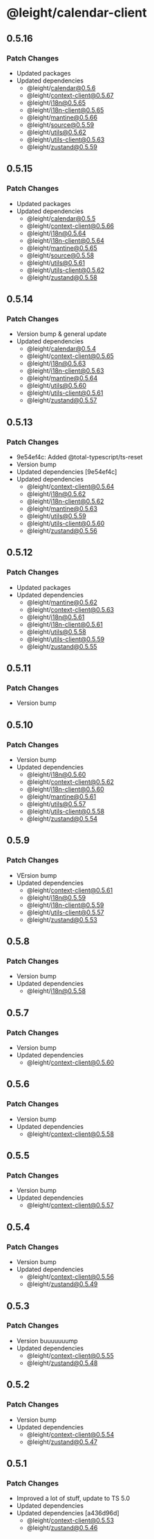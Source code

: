 # @leight/calendar-client

## 0.5.16

### Patch Changes

- Updated packages
- Updated dependencies
    - @leight/calendar@0.5.6
    - @leight/context-client@0.5.67
    - @leight/i18n@0.5.65
    - @leight/i18n-client@0.5.65
    - @leight/mantine@0.5.66
    - @leight/source@0.5.59
    - @leight/utils@0.5.62
    - @leight/utils-client@0.5.63
    - @leight/zustand@0.5.59

## 0.5.15

### Patch Changes

- Updated packages
- Updated dependencies
    - @leight/calendar@0.5.5
    - @leight/context-client@0.5.66
    - @leight/i18n@0.5.64
    - @leight/i18n-client@0.5.64
    - @leight/mantine@0.5.65
    - @leight/source@0.5.58
    - @leight/utils@0.5.61
    - @leight/utils-client@0.5.62
    - @leight/zustand@0.5.58

## 0.5.14

### Patch Changes

- Version bump & general update
- Updated dependencies
    - @leight/calendar@0.5.4
    - @leight/context-client@0.5.65
    - @leight/i18n@0.5.63
    - @leight/i18n-client@0.5.63
    - @leight/mantine@0.5.64
    - @leight/utils@0.5.60
    - @leight/utils-client@0.5.61
    - @leight/zustand@0.5.57

## 0.5.13

### Patch Changes

- 9e54ef4c: Added @total-typescript/ts-reset
- Version bump
- Updated dependencies [9e54ef4c]
- Updated dependencies
    - @leight/context-client@0.5.64
    - @leight/i18n@0.5.62
    - @leight/i18n-client@0.5.62
    - @leight/mantine@0.5.63
    - @leight/utils@0.5.59
    - @leight/utils-client@0.5.60
    - @leight/zustand@0.5.56

## 0.5.12

### Patch Changes

- Updated packages
- Updated dependencies
    - @leight/mantine@0.5.62
    - @leight/context-client@0.5.63
    - @leight/i18n@0.5.61
    - @leight/i18n-client@0.5.61
    - @leight/utils@0.5.58
    - @leight/utils-client@0.5.59
    - @leight/zustand@0.5.55

## 0.5.11

### Patch Changes

- Version bump

## 0.5.10

### Patch Changes

- Version bump
- Updated dependencies
    - @leight/i18n@0.5.60
    - @leight/context-client@0.5.62
    - @leight/i18n-client@0.5.60
    - @leight/mantine@0.5.61
    - @leight/utils@0.5.57
    - @leight/utils-client@0.5.58
    - @leight/zustand@0.5.54

## 0.5.9

### Patch Changes

- VErsion bump
- Updated dependencies
    - @leight/context-client@0.5.61
    - @leight/i18n@0.5.59
    - @leight/i18n-client@0.5.59
    - @leight/utils-client@0.5.57
    - @leight/zustand@0.5.53

## 0.5.8

### Patch Changes

- Version bump
- Updated dependencies
    - @leight/i18n@0.5.58

## 0.5.7

### Patch Changes

- Version bump
- Updated dependencies
    - @leight/context-client@0.5.60

## 0.5.6

### Patch Changes

- Version bump
- Updated dependencies
    - @leight/context-client@0.5.58

## 0.5.5

### Patch Changes

- Version bump
- Updated dependencies
    - @leight/context-client@0.5.57

## 0.5.4

### Patch Changes

- Version bump
- Updated dependencies
    - @leight/context-client@0.5.56
    - @leight/zustand@0.5.49

## 0.5.3

### Patch Changes

- Version buuuuuuump
- Updated dependencies
    - @leight/context-client@0.5.55
    - @leight/zustand@0.5.48

## 0.5.2

### Patch Changes

- Version bump
- Updated dependencies
    - @leight/context-client@0.5.54
    - @leight/zustand@0.5.47

## 0.5.1

### Patch Changes

- Improved a lot of stuff, update to TS 5.0
- Updated dependencies
- Updated dependencies [a436d96d]
    - @leight/context-client@0.5.53
    - @leight/zustand@0.5.46
